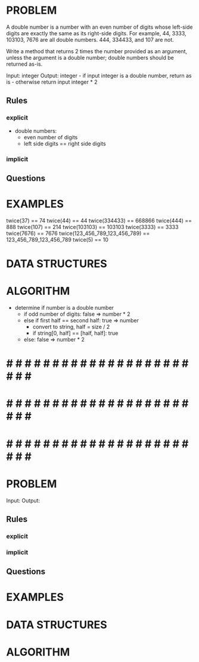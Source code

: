 # PROBLEM
A double number is a number with an even number of digits whose left-side digits are exactly the same as its right-side digits. For example, 44, 3333, 103103, 7676 are all double numbers. 444, 334433, and 107 are not.

Write a method that returns 2 times the number provided as an argument, unless the argument is a double number; double numbers should be returned as-is.

  Input: integer
  Output: integer
    - if input integer is a double number, return as is
    - otherwise return input integer * 2

  ## Rules
  ### explicit
  - double numbers:
    - even number of digits
    - left side digits == right side digits
  ### implicit


  ## Questions


# EXAMPLES
twice(37) == 74
twice(44) == 44
twice(334433) == 668866
twice(444) == 888
twice(107) == 214
twice(103103) == 103103
twice(3333) == 3333
twice(7676) == 7676
twice(123_456_789_123_456_789) == 123_456_789_123_456_789
twice(5) == 10

# DATA STRUCTURES


# ALGORITHM
- determine if number is a double number
  - if odd number of digits: false => number * 2
  - else if first half == second half: true => number
    - convert to string, half = size / 2
    - if string[0, half] == [half, half]: true
  - else: false => number * 2


# # # # # # # # # # # # # # # # # # # # # # # # #
# # # # # # # # # # # # # # # # # # # # # # # # #
# # # # # # # # # # # # # # # # # # # # # # # # #

# PROBLEM


  Input: 
  Output:

  ## Rules
  ### explicit
  
  ### implicit


  ## Questions


# EXAMPLES


# DATA STRUCTURES


# ALGORITHM
